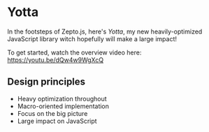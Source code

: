 # Yotta

In the footsteps of Zepto.js, here's _Yotta_, my new heavily-optimized
JavaScript library witch hopefully will make a large impact!

To get started, watch the overview video here:
https://youtu.be/dQw4w9WgXcQ

## Design principles

- Heavy optimization throughout
- Macro-oriented implementation
- Focus on the big picture
- Large impact on JavaScript
